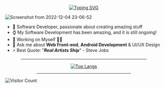 <div align=center>
  
  [![Typing SVG](https://readme-typing-svg.herokuapp.com?font=&color=%23F70A04&center=true&lines=<+Hello+World%F0%9F%91%8B,+My+Universe!+/>)](https://git.io/typing-svg)  
</div>

![Screenshot from 2022-12-04 23-06-52](https://user-images.githubusercontent.com/77758884/205738899-53cd85f5-aac6-4d8a-9618-addaafab4df7.png)



- 🌱 Software Developer, passionate about creating amazing stuff
- ⌚ My Software Development has been amazing, and it is still ongoing!
- 🔭 Working on Myself 🌟🌟
- 💬 Ask me about **Web Front-end**, **Android Development** & UI/UX Design
- ⚡ Best Quote: "<strong><em>Real Artists Ship</em></strong>" - Steve Jobs
<!-- 
**Connect with me**

<img height=30 width=30 src="https://cdn.jsdelivr.net/gh/devicons/devicon/icons/linkedin/linkedin-original.svg" /><img height=30 width=30 src="https://cdn.jsdelivr.net/gh/devicons/devicon/icons/twitter/twitter-original.svg" />
<img height=30 width=30 src="https://user-images.githubusercontent.com/77758884/171897806-3e20ecb8-7f68-4813-9093-a9b1c65fdd4f.png" ><img height=30 width=30 src="https://user-images.githubusercontent.com/77758884/171907062-e3342a31-7afa-4b2e-9ae8-877a948fa67e.png" > -->


<!-- here      -->
 
<div align=center>         
   
<hr width="80%">
  
[![Top Langs](https://github-readme-stats.vercel.app/api/top-langs/?username=wakoliVotes&theme=omni&am&layout=compact&langs_count=10&hide=jupyter%20notebook,html)](https://github.com/danny-votez/github-readme-stats)  
  
<hr width="60%">
  


<!-- [![GitHub Streak](https://github-readme-streak-stats.herokuapp.com?user=wakoliVotes&theme=monokai&date_format=M%20j%5B%2C%20Y%5D&ring=1300DD&sideLabels=00DD29&dates=FFFEF1&fire=000DFF&currStreakNum=CDDCDD)](https://git.io/streak-stats)  -->

  
 </div>
 
 ![Visitor Count](https://profile-counter.glitch.me/{wakoliVotes}/count.svg)

